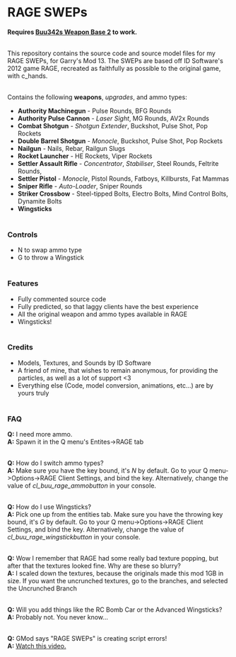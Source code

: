 # RAGE SWEPs

**Requires [Buu342s Weapon Base 2](https://github.com/buu342/GMod-BuuBaseRedone) to work.**<br/><br/>

This repository contains the source code and source model files for my RAGE SWEPs, for Garry's Mod 13. The SWEPs are based off ID Software's 2012 game RAGE, recreated as faithfully as possible to the original game, with c_hands.<br/><br/>

Contains the following **weapons**, *upgrades*, and ammo types:<br/>
* **Authority Machinegun** - Pulse Rounds, BFG Rounds
* **Authority Pulse Cannon** - *Laser Sight*, MG Rounds, AV2x Rounds
* **Combat Shotgun** - *Shotgun Extender*, Buckshot, Pulse Shot, Pop Rockets
* **Double Barrel Shotgun** - *Monocle*, Buckshot, Pulse Shot, Pop Rockets
* **Nailgun** - Nails, Rebar, Railgun Slugs
* **Rocket Launcher** - HE Rockets, Viper Rockets
* **Settler Assault Rifle** - *Concentrator*, *Stabiliser*, Steel Rounds, Feltrite Rounds, 
* **Settler Pistol** - *Monocle*, Pistol Rounds, Fatboys, Killbursts, Fat Mammas
* **Sniper Rifle** - *Auto-Loader*, Sniper Rounds
* **Striker Crossbow** - Steel-tipped Bolts, Electro Bolts, Mind Control Bolts, Dynamite Bolts
* **Wingsticks**<br/><br/>

### Controls
* N to swap ammo type
* G to throw a Wingstick<br/><br/>

### Features
* Fully commented source code
* Fully predicted, so that laggy clients have the best experience
* All the original weapon and ammo types available in RAGE
* Wingsticks!<br/><br/>

### Credits
* Models, Textures, and Sounds by ID Software
* A friend of mine, that wishes to remain anonymous, for providing the particles, as well as a lot of support <3 
* Everything else (Code, model conversion, animations, etc...) are by yours truly<br/><br/>

### FAQ
**Q:** I need more ammo.<br/>
**A:** Spawn it in the Q menu's Entites->RAGE tab<br/><br/>

**Q:** How do I switch ammo types?<br/>
**A:**  Make sure you have the key bound, it's *N* by default. Go to your Q menu->Options->RAGE Client Settings, and bind the key. Alternatively, change the value of *cl_buu_rage_ammobutton* in your console.<br/><br/>

**Q:** How do I use Wingsticks?<br/>
**A:** Pick one up from the entities tab. Make sure you have the throwing key bound, it's *G* by default. Go to your Q menu->Options->RAGE Client Settings, and bind the key. Alternatively, change the value of *cl_buu_rage_wingstickbutton* in your console.<br/><br/>

**Q:** Wow I remember that RAGE had some really bad texture popping, but after that the textures looked fine. Why are these so blurry?<br/>
**A:** I scaled down the textures, because the originals made this mod 1GB in size. If you want the uncrunched textures, go to the branches, and selected the Uncrunched Branch <br/><br/>

**Q:** Will you add things like the RC Bomb Car or the Advanced Wingsticks?<br/>
**A:** Probably not. You never know...<br/><br/>

**Q:** GMod says "RAGE SWEPs" is creating script errors!<br/>
**A:** [Watch this video.](https://www.youtube.com/watch?v=ppH2--qS9Sc)<br/><br/>